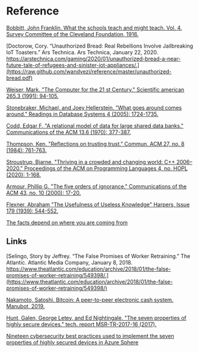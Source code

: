# Reference

[Bobbitt, John Franklin. What the schools teach and might teach. Vol. 4. Survey Committee of the Cleveland Foundation, 1916.](https://raw.github.com/wandyezj/reference/master/what-schools-teach-and-might-teach.pdf)

[Doctorow, Cory. “Unauthorized Bread: Real Rebellions Involve Jailbreaking IoT Toasters.” Ars Technica. Ars Technica, January 22, 2020. https://arstechnica.com/gaming/2020/01/unauthorized-bread-a-near-future-tale-of-refugees-and-sinister-iot-appliances/.](https://raw.github.com/wandyezj/reference/master/unauthorized-bread.pdf)

[Weiser, Mark. "The Computer for the 21 st Century." Scientific american 265.3 (1991): 94-105.](https://raw.github.com/wandyezj/reference/master/the-computer-for-the-21st-century.pdf)

[Stonebraker, Michael, and Joey Hellerstein. "What goes around comes around." Readings in Database Systems 4 (2005): 1724-1735.](https://raw.github.com/wandyezj/reference/master/what-goes-around-comes-around.pdf)

[Codd, Edgar F. "A relational model of data for large shared data banks." Communications of the ACM 13.6 (1970): 377-387.](https://raw.github.com/wandyezj/reference/master/a-relational-model-of-data-for-large-shared-data-banks.pdf)

[Thompson, Ken. "Reflections on trusting trust." Commun. ACM 27, no. 8 (1984): 761-763.](https://raw.github.com/wandyezj/reference/master/trusting-trust.pdf)

[Stroustrup, Bjarne. "Thriving in a crowded and changing world: C++ 2006–2020." Proceedings of the ACM on Programming Languages 4, no. HOPL (2020): 1-168.](https://raw.github.com/wandyezj/reference/master/thriving-in-a-crowded-and-changing-world-C++-2006–2020.pdf)

[Armour, Phillip G. "The five orders of ignorance." Communications of the ACM 43, no. 10 (2000): 17-20.](https://raw.github.com/wandyezj/reference/master/five-orders-of-ignorance.pdf)

[Flexner, Abraham "The Usefulness of Useless Knowledge" Harpers, Issue 179 (1939): 544-552.](https://raw.github.com/wandyezj/reference/master/the-usefulness-of-useless-knowledge.pdf)

[The facts depend on where you are coming from](https://raw.github.com/wandyezj/reference/master/the-facts-depend-on-where-you-are-coming-from.pdf)

## Links

[Selingo, Story by Jeffrey. “The False Promises of Worker Retraining.” The Atlantic. Atlantic Media Company, January 8, 2018. https://www.theatlantic.com/education/archive/2018/01/the-false-promises-of-worker-retraining/549398/.](https://www.theatlantic.com/education/archive/2018/01/the-false-promises-of-worker-retraining/549398/)

[Nakamoto, Satoshi. Bitcoin: A peer-to-peer electronic cash system. Manubot, 2019.](https://bitcoin.org/bitcoin.pdf)

[Hunt, Galen, George Letey, and Ed Nightingale. "The seven properties of highly secure devices." tech. report MSR-TR-2017-16 (2017).](https://www.microsoft.com/en-us/research/wp-content/uploads/2017/03/SevenPropertiesofHighlySecureDevices.pdf)

[Nineteen cybersecurity best
practices used to implement the
seven properties of highly
secured devices in Azure Sphere](https://azure.microsoft.com/mediahandler/files/resourcefiles/best-practices-for-implementing-seven-properties-in-azure-sphere/Best%20practices%20for%20implementing%20seven%20properties%20in%20Azure%20Sphere_updated.pdf)